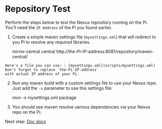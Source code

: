 Repository Test
===============

 Perform the steps below to test the Nexus repository running on the Pi. 
 You'll need the `IP Address` of the Pi you found earlier.
 
  1. Create a simple maven settings file (`mysettings.xml`) that will redirect to you Pi to resolve any required 
   libraries.
  
        <settings>
            <mirrors>
                <mirror>
                    <id>mirror-central</id>
                    <mirrorOf>central</mirrorOf>
                    <url>http://the-Pi-IP-address:8081/repository/maven-central/</url>
                </mirror>
            </mirrors>
        </settings>
  
    Here's a file you can use: : [mysettings.xml](scripts/mysettings.xml) Don't forget to replace `the-Pi-IP-address` 
    with actual IP address of your Pi.
   
  2. Run any maven build with a custom settings file to use your Nexus repo. Just add the `-s` parameter to use this 
     settings file:
  
        mvn -s mysettings.xml package

  3. You should see maven resolve various dependencies via your Nexus repo on the Pi.
  
Next step: [Doc docs](docdocs.html)
  

